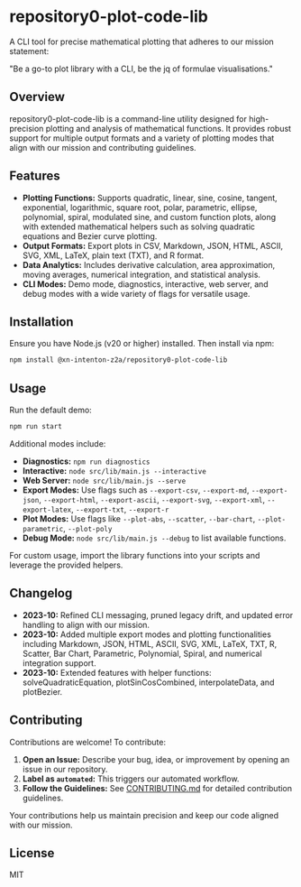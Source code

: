 # repository0-plot-code-lib

A CLI tool for precise mathematical plotting that adheres to our mission statement:

"Be a go-to plot library with a CLI, be the jq of formulae visualisations."

## Overview

repository0-plot-code-lib is a command-line utility designed for high-precision plotting and analysis of mathematical functions. It provides robust support for multiple output formats and a variety of plotting modes that align with our mission and contributing guidelines.

## Features

- **Plotting Functions:** Supports quadratic, linear, sine, cosine, tangent, exponential, logarithmic, square root, polar, parametric, ellipse, polynomial, spiral, modulated sine, and custom function plots, along with extended mathematical helpers such as solving quadratic equations and Bezier curve plotting.
- **Output Formats:** Export plots in CSV, Markdown, JSON, HTML, ASCII, SVG, XML, LaTeX, plain text (TXT), and R format.
- **Data Analytics:** Includes derivative calculation, area approximation, moving averages, numerical integration, and statistical analysis.
- **CLI Modes:** Demo mode, diagnostics, interactive, web server, and debug modes with a wide variety of flags for versatile usage.

## Installation

Ensure you have Node.js (v20 or higher) installed. Then install via npm:

```bash
npm install @xn-intenton-z2a/repository0-plot-code-lib
```

## Usage

Run the default demo:

```bash
npm run start
```

Additional modes include:

- **Diagnostics:** `npm run diagnostics`
- **Interactive:** `node src/lib/main.js --interactive`
- **Web Server:** `node src/lib/main.js --serve`
- **Export Modes:** Use flags such as `--export-csv`, `--export-md`, `--export-json`, `--export-html`, `--export-ascii`, `--export-svg`, `--export-xml`, `--export-latex`, `--export-txt`, `--export-r`
- **Plot Modes:** Use flags like `--plot-abs`, `--scatter`, `--bar-chart`, `--plot-parametric`, `--plot-poly`
- **Debug Mode:** `node src/lib/main.js --debug` to list available functions.

For custom usage, import the library functions into your scripts and leverage the provided helpers.

## Changelog

- **2023-10:** Refined CLI messaging, pruned legacy drift, and updated error handling to align with our mission.
- **2023-10:** Added multiple export modes and plotting functionalities including Markdown, JSON, HTML, ASCII, SVG, XML, LaTeX, TXT, R, Scatter, Bar Chart, Parametric, Polynomial, Spiral, and numerical integration support.
- **2023-10:** Extended features with helper functions: solveQuadraticEquation, plotSinCosCombined, interpolateData, and plotBezier.

## Contributing

Contributions are welcome! To contribute:

1. **Open an Issue:** Describe your bug, idea, or improvement by opening an issue in our repository.
2. **Label as `automated`:** This triggers our automated workflow.
3. **Follow the Guidelines:** See [CONTRIBUTING.md](./CONTRIBUTING.md) for detailed contribution guidelines.

Your contributions help us maintain precision and keep our code aligned with our mission.

## License

MIT
